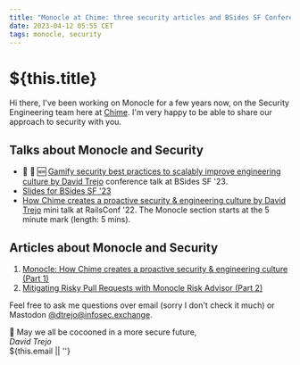 ```yaml
---
title: "Monocle at Chime: three security articles and BSides SF Conference slides"
date: 2023-04-12 05:55 CET
tags: monocle, security
---
```

# ${this.title}

Hi there, 
I've been working on Monocle for a few years now, on the Security Engineering team here at [Chime](https://www.chime.com).
I'm very happy to be able to share our approach to security with you.

## Talks about Monocle and Security
- 🎉 🥳 🆕 [Gamify security best practices to scalably improve engineering culture by David Trejo](https://youtu.be/gt9EtpsA2lY) conference talk at BSides SF '23.
- [Slides for BSides SF '23](https://docs.google.com/presentation/d/1Jy-SvTuXItTH7Vpqq8O0anp4-FQKiZUShOcBeWxYowk/edit)
- [How Chime creates a proactive security & engineering culture by David Trejo](https://www.youtube.com/watch?v=TmRyZ7FB-HA) mini talk at RailsConf '22. The Monocle section starts at the 5 minute mark (length: 5 mins).

## Articles about Monocle and Security
1. [Monocle: How Chime creates a proactive security & engineering culture (Part 1)](https://medium.com/life-at-chime/monocle-how-chime-creates-a-proactive-security-engineering-culture-part-1-dedd3846127f)
2. [Mitigating Risky Pull Requests with Monocle Risk Advisor (Part 2)](https://medium.com/life-at-chime/mitigating-risky-pull-requests-with-monocle-risk-advisor-part-2-7013e1485bf2)

Feel free to ask me questions over email (sorry I don't check it much) or Mastodon [@dtrejo@infosec.exchange](https://infosec.exchange/@dtrejo).

🥂 May we all be cocooned in a more secure future,  
_David Trejo_  
${this.email || ''}

